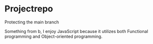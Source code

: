 # Projectrepo
Protecting the main branch

Something from b, I enjoy JavaScript because it utilizes both Functional programming and Object-oriented programming.